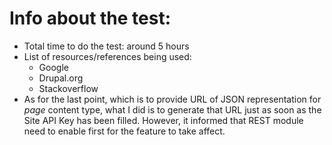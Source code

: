 # Info about the test:
* Total time to do the test: around 5 hours
* List of resources/references being used:
  * Google
  * Drupal.org 
  * Stackoverflow
* As for the last point, which is to provide URL of JSON representation for *page* content type, what I did is to generate that URL just as soon as the Site API Key has been filled. However, it informed that REST module need to enable first for the feature to take affect.

